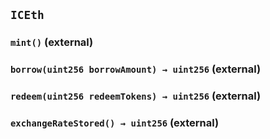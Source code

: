 ## `ICEth`






### `mint()` (external)





### `borrow(uint256 borrowAmount) → uint256` (external)





### `redeem(uint256 redeemTokens) → uint256` (external)





### `exchangeRateStored() → uint256` (external)






